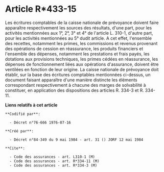 # Article R*433-15

Les écritures comptables de la caisse nationale de prévoyance doivent faire apparaître respectivement les sources des
résultats, d'une part, pour les activités mentionnées aux 1°, 2°, 3° et 4° de l'article L. 310-1, d'autre part, pour les
activités mentionnées au 5° dudit article. A cet effet, l'ensemble des recettes, notamment les primes, les commissions et
revenus provenant des opérations de cession en réassurance, les produits financiers et l'ensemble des dépenses, notamment les
prestations et frais payés, les dotations aux provisions techniques, les primes cédées en réassurance, les dépenses de
fonctionnement liées aux opérations d'assurance, doivent être ventilées en fonction de leur origine. La caisse nationale de
prévoyance doit établir, sur la base des écritures comptables mentionnées ci-dessus, un document faisant apparaître d'une
manière distincte les éléments correspondant respectivement à chacune des marges de solvabilité à constituer, en application
des dispositions des articles R. 334-3 et R. 334-11.

**Liens relatifs à cet article**

	**Codifié par**:

	  - Décret n°76-666 1976-07-16

	**Créé par**:

	  - Décret n°84-349 du 9 mai 1984 - art. 31 () JORF 12 mai 1984

	**Cite**:

	  - Code des assurances - art. L310-1 (M)
	  - Code des assurances - art. R*334-11 (M)
	  - Code des assurances - art. R*334-3 (M)

